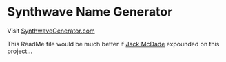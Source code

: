 # Synthwave Name Generator

Visit [SynthwaveGenerator.com](https://synthwavegenerator.com)

This ReadMe file would be much better if [Jack McDade](https://jackmcdade.com) expounded on this project...
